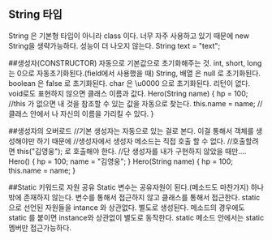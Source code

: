 ## String 타입
String 은 기본형 타입이 아니라 class 이다.
너무 자주 사용하고 있기 때문에 new String을 생략가능하다. 성능이 더 나오지 않는다.
String text = "text";

##생성자(CONSTRUCTOR)
자동으로 기본값으로 초기화해주는 것.
int, short, long 는 0으로 자동초기화된다.(field에서 사용했을 때)
String, 배열 은 null 로 초기화된다.
boolean 은 false 로 초기화된다.
char 은 \u0000 으로 초기화된다.
리턴이 없다.
void로도 표현하지 않으면 클래스 이름과 값다.
Hero(String name) {
  hp = 100;         //this 가 없으면 내 것을 참조할 수 있는 값을 자동으로 찾는다.
  this.name = name; //클래스 안에서 나 자신의 이름을 가리킬 수 있다.
}

##생성자의 오버로드
//기본 생성자는 자동으로 있는 걸로 본다. 이걸 통해서 객체를 생성해야만 하기 때문에
//생성자에서 생성자 메소드는 직접 호출 할 수 없다.
//호출할려면 this("김영웅"); 로 호출해야 한다.
//단 생성자를 내가 구현하지 않았을 때만....
Hero() {
  hp = 100;
  name = "김영웅";
}
Hero(String name) {
  hp = 100;
  this.name = name;
}

##Static 키워드로 자원 공유
Static 변수는 공유자원이 된다.(메소드도 마찬가지)
하나밖에 존재하지 않는다. 변수를 통해서 접근하지 않고 클래스를 통해서 접근한다.
static으로 선언된 자원들을 intance 와 상관없다. 별도로 생성된다.
메소드의 경우에도 static 를 붙이면 instance와 상관없이 별도로 동작한다.
static 메소드 안에서는 static 멤버만 접근가능하다.
